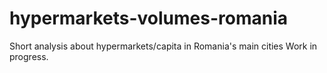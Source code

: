 # hypermarkets-volumes-romania
Short analysis about hypermarkets/capita in Romania's main cities
Work in progress.
